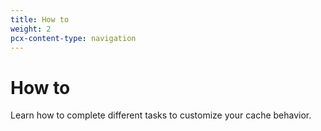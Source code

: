 ```yaml
---
title: How to
weight: 2
pcx-content-type: navigation
---
```


# How to

Learn how to complete different tasks to customize your cache behavior.

<DirectoryListing path="/how-to" />
